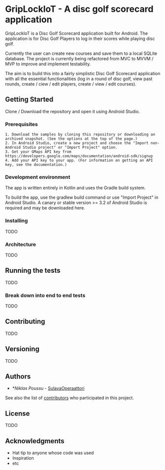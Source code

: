 # GripLockIoT - A disc golf scorecard application

GripLockIoT is a Disc Golf Scorecard application built for Android. 
The application is for Disc Golf Players to log in their scores while playing disc golf.

Currently the user can create new courses and save them to a local SQLite database. The project is currently being refactored from MVC to MVVM / MVP to improve and implement testability.

The aim is to build this into a fairly simplistic Disc Golf Scorecard application with all the essential functionalities (log in a round of disc golf, view past rounds, create / ciew / edit players, create / view / edit courses).

## Getting Started

Clone / Download the repository and open it using Android Studio. 

### Prerequisites

    1. Download the samples by cloning this repository or downloading an archived snapshot. (See the options at the top of the page.)
    2. In Android Studio, create a new project and choose the "Import non-Android Studio project" or "Import Project" option.
    3. Get your GMaps API key from https://developers.google.com/maps/documentation/android-sdk/signup
    4. Add your API key to your app. (For information on getting an API key, see the documentation.)
    
### Development environment 

The app is written entirely in Kotlin and uses the Gradle build system.

To build the app, use the gradlew build command or use "Import Project" in Android Studio. A canary or stable version >= 3.2 of Android Studio is required and may be downloaded here.

### Installing

TODO

### Architecture

TODO

## Running the tests

TODO

### Break down into end to end tests

TODO

## Contributing

TODO

## Versioning

TODO

## Authors

* **Niklas Poussu* - [SulavaOperaattori](https://github.com/npoussu)

See also the list of [contributors](https://github.com/your/project/contributors) who participated in this project.

## License

TODO

## Acknowledgments

* Hat tip to anyone whose code was used
* Inspiration
* etc

